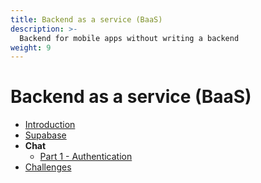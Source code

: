 ```yaml
---
title: Backend as a service (BaaS)
description: >-
  Backend for mobile apps without writing a backend
weight: 9
---
```


# Backend as a service (BaaS)

- [Introduction](introduction)
- [Supabase](Supabase)
- **Chat**
  - [Part 1 - Authentication](chat1)
- [Challenges](challenges)
